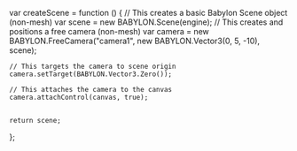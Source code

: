 var createScene = function () {
// This creates a basic Babylon Scene object (non-mesh)
var scene = new BABYLON.Scene(engine);
// This creates and positions a free camera (non-mesh)
var camera = new BABYLON.FreeCamera("camera1", new BABYLON.Vector3(0, 5, -10), scene);

    // This targets the camera to scene origin
    camera.setTarget(BABYLON.Vector3.Zero());

    // This attaches the camera to the canvas
    camera.attachControl(canvas, true);


    return scene;

};
